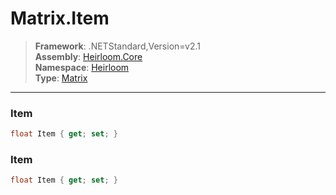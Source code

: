 # Matrix.Item

> **Framework**: .NETStandard,Version=v2.1  
> **Assembly**: [Heirloom.Core][0]  
> **Namespace**: [Heirloom][0]  
> **Type**: [Matrix][1]  

--------------------------------------------------------------------------------

### Item

```cs
float Item { get; set; }
```

### Item

```cs
float Item { get; set; }
```

[0]: ..\Heirloom.Core.md
[1]: Heirloom.Matrix.md
